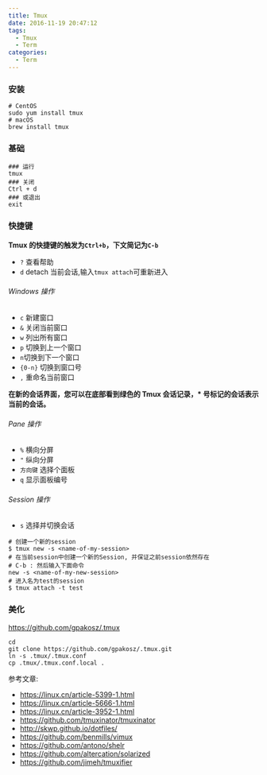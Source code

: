 ```yaml
---
title: Tmux
date: 2016-11-19 20:47:12
tags:
  - Tmux
  - Term
categories:
  - Term
---
```


### 安装

```shell
# CentOS
sudo yum install tmux
# macOS
brew install tmux
```

### 基础

```shell
### 运行
tmux
### 关闭
Ctrl + d
### 或退出
exit
```

### 快捷键

**Tmux 的快捷键的触发为`Ctrl+b`，下文简记为`C-b`**

- `?` 查看帮助
- `d` detach 当前会话,输入`tmux attach`可重新进入

###### Windows 操作

- `c` 新建窗口
- `&` 关闭当前窗口
- `w` 列出所有窗口
- `p` 切换到上一个窗口
- `n`切换到下一个窗口
- `{0-n}` 切换到窗口号
- `,` 重命名当前窗口

**在新的会话界面，您可以在底部看到绿色的 Tmux 会话记录，\* 号标记的会话表示当前的会话。**

###### Pane 操作

- `%` 横向分屏
- `"` 纵向分屏
- `方向键` 选择个面板
- `q` 显示面板编号

###### Session 操作

- `s` 选择并切换会话

```shell
# 创建一个新的session
$ tmux new -s <name-of-my-session>
# 在当前session中创建一个新的Session, 并保证之前session依然存在
# C-b : 然后输入下面命令
new -s <name-of-my-new-session>
# 进入名为test的session
$ tmux attach -t test
```

### 美化

https://github.com/gpakosz/.tmux

```shell
cd
git clone https://github.com/gpakosz/.tmux.git
ln -s .tmux/.tmux.conf
cp .tmux/.tmux.conf.local .
```

参考文章:

- https://linux.cn/article-5399-1.html
- https://linux.cn/article-5666-1.html
- https://linux.cn/article-3952-1.html
- https://github.com/tmuxinator/tmuxinator
- http://skwp.github.io/dotfiles/
- https://github.com/benmills/vimux
- https://github.com/antono/shelr
- https://github.com/altercation/solarized
- https://github.com/jimeh/tmuxifier
